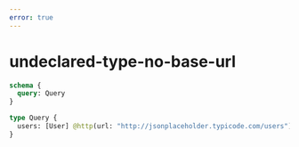 ```yaml
---
error: true
---
```


# undeclared-type-no-base-url

```graphql @config
schema {
  query: Query
}

type Query {
  users: [User] @http(url: "http://jsonplaceholder.typicode.com/users")
}
```
